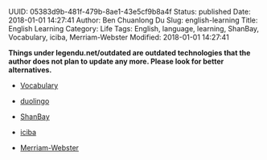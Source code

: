 UUID: 05383d9b-481f-479b-8ae1-43e5cf9b8a4f
Status: published
Date: 2018-01-01 14:27:41
Author: Ben Chuanlong Du
Slug: english-learning
Title: English Learning
Category: Life
Tags: English, language, learning, ShanBay, Vocabulary, iciba, Merriam-Webster
Modified: 2018-01-01 14:27:41

**Things under legendu.net/outdated are outdated technologies that the author does not plan to update any more. Please look for better alternatives.**

- [Vocabulary](www.vocabulary.com)

- [duolingo](www.duolingo.com)

- [ShanBay](www.shanbay.com)

- [iciba](www.iciba.com)

- [Merriam-Webster](www.m-w.com)
